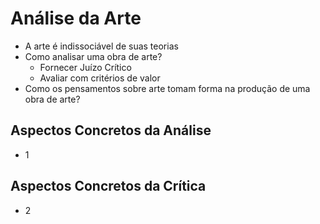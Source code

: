 # Análise da Arte
- A arte é indissociável de suas teorias
- Como analisar uma obra de arte?
    - Fornecer Juízo Crítico
    - Avaliar com critérios de valor
- Como os pensamentos sobre arte tomam forma na produção de uma obra de arte?

## Aspectos Concretos da Análise
- 1

## Aspectos Concretos da Crítica
- 2
